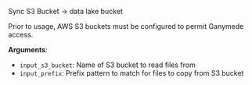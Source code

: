 Sync S3 Bucket -> data lake bucket

Prior to usage, AWS S3 buckets must be configured to permit Ganymede access.

**Arguments**:

- `input_s3_bucket`: Name of S3 bucket to read files from
- `input_prefix`: Prefix pattern to match for files to copy from S3 bucket

